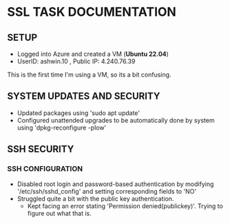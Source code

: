 # SSL TASK DOCUMENTATION
## SETUP
- Logged into Azure and created a VM (**Ubuntu 22.04**)
- UserID: ashwin.10 , Public IP: 4.240.76.39

This is the first time I'm using a VM, so its a bit confusing.

## SYSTEM UPDATES AND SECURITY
- Updated packages using 'sudo apt update'
- Configured unattended upgrades to be automatically done by system using 'dpkg-reconfigure -plow'

## SSH SECURITY
### SSH CONFIGURATION
- Disabled root login and password-based authentication by modifying '/etc/ssh/sshd_config' and setting corresponding fields to 'NO'
- Struggled quite a bit with the public key authentication.
    - Kept facing an error stating 'Permission denied(publickey)'. Trying to figure out what that is. 
  
  
